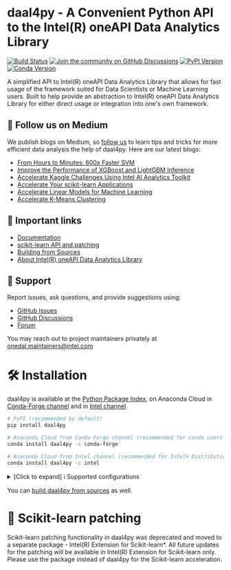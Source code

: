 # daal4py - A Convenient Python API to the Intel(R) oneAPI Data Analytics Library
[![Build Status](https://dev.azure.com/daal/daal4py/_apis/build/status/CI?branchName=master)](https://dev.azure.com/daal/daal4py/_build/latest?definitionId=9&branchName=master)
[![Join the community on GitHub Discussions](https://badgen.net/badge/join%20the%20discussion/on%20github/black?icon=github)](https://github.com/IntelPython/daal4py/discussions)
[![PyPI Version](https://img.shields.io/pypi/v/daal4py)](https://pypi.org/project/daal4py/)
[![Conda Version](https://img.shields.io/conda/vn/conda-forge/daal4py)](https://anaconda.org/conda-forge/daal4py)


A simplified API to Intel(R) oneAPI Data Analytics Library that allows for fast usage of the framework suited for Data Scientists or Machine Learning users.  Built to help provide an abstraction to Intel(R) oneAPI Data Analytics Library for either direct usage or integration into one's own framework.

## 👀 Follow us on Medium

We publish blogs on Medium, so [follow us](https://medium.com/intel-analytics-software/tagged/machine-learning) to learn tips and tricks for more efficient data analysis the help of daal4py. Here are our latest blogs:

- [From Hours to Minutes: 600x Faster SVM](https://medium.com/intel-analytics-software/from-hours-to-minutes-600x-faster-svm-647f904c31ae)
- [Improve the Performance of XGBoost and LightGBM Inference](https://medium.com/intel-analytics-software/improving-the-performance-of-xgboost-and-lightgbm-inference-3b542c03447e)
- [Accelerate Kaggle Challenges Using Intel AI Analytics Toolkit](https://medium.com/intel-analytics-software/accelerate-kaggle-challenges-using-intel-ai-analytics-toolkit-beb148f66d5a)
- [Accelerate Your scikit-learn Applications](https://medium.com/intel-analytics-software/improving-the-performance-of-xgboost-and-lightgbm-inference-3b542c03447e)
- [Accelerate Linear Models for Machine Learning](https://medium.com/intel-analytics-software/accelerating-linear-models-for-machine-learning-5a75ff50a0fe)
- [Accelerate K-Means Clustering](https://medium.com/intel-analytics-software/accelerate-k-means-clustering-6385088788a1)

## 🔗 Important links
- [Documentation](https://intelpython.github.io/daal4py/)
- [scikit-learn API and patching](https://intelpython.github.io/daal4py/sklearn.html#sklearn)
- [Building from Sources](https://github.com/IntelPython/daal4py/blob/master/daal4y/INSTALL.md)
- [About Intel(R) oneAPI Data Analytics Library](https://github.com/oneapi-src/oneDAL)

## 💬 Support

Report issues, ask questions, and provide suggestions using:

- [GitHub Issues](https://github.com/IntelPython/daal4py/issues)
- [GitHub Discussions](https://github.com/IntelPython/daal4py/discussions)
- [Forum](https://community.intel.com/t5/Intel-Distribution-for-Python/bd-p/distribution-python)

You may reach out to project maintainers privately at onedal.maintainers@intel.com

# 🛠 Installation
daal4py is available at the [Python Package Index](https://pypi.org/project/daal4py/),
on Anaconda Cloud in [Conda-Forge channel](https://anaconda.org/conda-forge/daal4py)
and in [Intel channel](https://anaconda.org/intel/daal4py).

```bash
# PyPI (recommended by default)
pip install daal4py
```

```bash
# Anaconda Cloud from Conda-Forge channel (recommended for conda users by default)
conda install daal4py -c conda-forge
```

```bash
# Anaconda Cloud from Intel channel (recommended for Intel® Distribution for Python users)
conda install daal4py -c intel
```

<details><summary>[Click to expand] ℹ️ Supported configurations </summary>

#### 📦 PyPi channel

| OS / Python version     | **Python 3.6** | **Python 3.7** | **Python 3.8**| **Python 3.9**|
| :-----------------------| :------------: | :-------------:| :------------:| :------------:|
|    **Linux**            |    [CPU, GPU]  |  [CPU, GPU]    |   [CPU, GPU]  |  [CPU, GPU]|  |
|    **Windows**          |    [CPU, GPU]  |  [CPU, GPU]    |   [CPU, GPU]  |  [CPU, GPU]|  |
|    **OsX**              |    [CPU]       |  [CPU]         |    [CPU]      |    [CPU]      |

#### 📦 Anaconda Cloud: Conda-Forge channel

| OS / Python version     | **Python 3.6** | **Python 3.7** | **Python 3.8**| **Python 3.9**|
| :-----------------------| :------------: | :------------: | :------------:| :------------:|
|    **Linux**            |   [CPU]        |   [CPU]        |     [CPU]     |     [CPU]     |
|    **Windows**          |   [CPU]        |   [CPU]        |     [CPU]     |     [CPU]     |
|    **OsX**              |   ❌           |     ❌        |     ❌        |       ❌     |

#### 📦 Anaconda Cloud: Intel channel

| OS / Python version     | **Python 3.6** | **Python 3.7** | **Python 3.8**| **Python 3.9**|
| :-----------------------| :------------: | :-------------:| :------------:| :------------:|
|    **Linux**            |   ❌          |     [CPU, GPU]  |     ❌       |      ❌       |
|    **Windows**          |   ❌          |     [CPU, GPU]  |     ❌       |      ❌       |
|    **OsX**              |   ❌          |     [CPU]       |     ❌       |      ❌       |

</details>

You can [build daal4py from sources](https://github.com/IntelPython/daal4py/blob/master/daal4py/INSTALL.md) as well.


# 🚀 Scikit-learn patching

Scikit-learn patching functionality in daal4py was deprecated and moved to a separate package - Intel(R) Extension for Scikit-learn*. All future updates for the patching will be available in Intel(R) Extension for Scikit-learn only. Please use the package instead of daal4py for the Scikit-learn acceleration.
